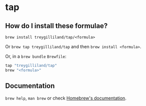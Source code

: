# tap

## How do I install these formulae?

`brew install treygilliland/tap/<formula>`

Or `brew tap treygilliland/tap` and then `brew install <formula>`.

Or, in a `brew bundle` `Brewfile`:

```ruby
tap "treygilliland/tap"
brew "<formula>"
```

## Documentation

`brew help`, `man brew` or check [Homebrew's documentation](https://docs.brew.sh).
